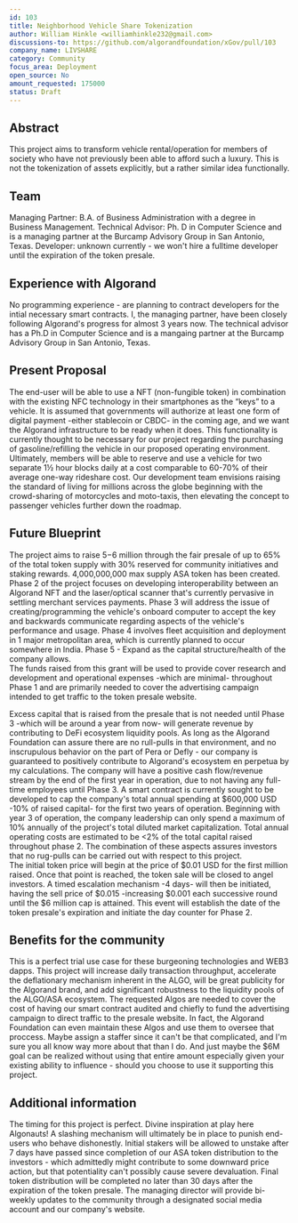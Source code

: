 ```yaml
---
id: 103
title: Neighborhood Vehicle Share Tokenization
author: William Hinkle <williamhinkle232@gmail.com>
discussions-to: https://github.com/algorandfoundation/xGov/pull/103
company_name: LIVSHARE
category: Community
focus_area: Deployment
open_source: No
amount_requested: 175000
status: Draft
---
```


## Abstract
This project aims to transform vehicle rental/operation for members of society who have not previously been able to afford such a luxury. This is not the tokenization of assets explicitly, but a rather similar idea functionally. 

## Team
Managing Partner: B.A. of Business Administration with a degree in Business Management.  Technical Advisor: Ph. D in Computer Science and is a managing partner at the Burcamp Advisory Group in San Antonio, Texas.  Developer: unknown currently - we won't hire a fulltime developer until the expiration of the token presale.  

## Experience with Algorand
No programming experience - are planning to contract developers for the intial necessary smart contracts.  I, the managing partner, have been closely following Algorand's progress for almost 3 years now.  The technical advisor has a Ph.D in Computer Science and is a mangaing partner at the Burcamp Advisory Group in San Antonio, Texas.

## Present Proposal
The end-user will be able to use a NFT (non-fungible token) in combination with the existing NFC technology in their smartphones as the “keys” to a vehicle.  It is assumed that governments will authorize at least one form of digital payment -either stablecoin or CBDC- in the coming age, and we want the Algorand infrastructure to be ready when it does.  This functionality is currently thought to be necessary for our project regarding the purchasing of gasoline/refilling the vehicle in our proposed operating environment.
Ultimately, members will be able to reserve and use a vehicle for two separate 1½ hour blocks daily at a cost comparable to 60-70% of their average one-way rideshare cost. 
Our development team envisions raising the standard of living for millions across the globe beginning with the crowd-sharing of motorcycles and moto-taxis, then elevating the concept to passenger vehicles further down the roadmap. 

## Future Blueprint
The project aims to raise $5-$6 million through the fair presale of up to 65% of the total token supply with 30% reserved for community initiatives and staking rewards.  4,000,000,000 max supply ASA token has been created.  Phase 2 of the project focuses on developing interoperability between an Algorand NFT and the laser/optical scanner that's currently pervasive in settling merchant services payments.  Phase 3 will address the issue of creating/programming the vehicle's onboard computer to accept the key and backwards communicate regarding aspects of the vehicle's performance and usage.  Phase 4 involves fleet acquisition and deployment in 1 major metropolitan area, which is currently planned to occur somewhere in India.  Phase 5 - Expand as the capital structure/health of the company allows.   
The funds raised from this grant will be used to provide cover research and development and operational expenses -which are minimal- throughout Phase 1 and are primarily needed to cover the advertising campaign intended to get traffic to the token presale website. 

Excess capital that is raised from the presale that is not needed until Phase 3 -which will be around a year from now- will generate revenue by contributing to DeFi ecosystem liquidity pools.  As long as the Algorand Foundation can assure there are no rull-pulls in that environment, and no inscrupulous behavior on the part of Pera or Defly - our company is guaranteed to positively contribute to Algorand's ecosystem en perpetua by my calculations.  The company will have a positive cash flow/revenue stream by the end of the first year in operation, due to not having any full-time employees until Phase 3.  A smart contract is currently sought to be developed to cap the company's total annual spending at $600,000 USD -10% of raised capital- for the first two years of operation.
Beginning with year 3 of operation, the company leadership can only spend a maximum of 10% annually of the project's total diluted market capitalization.  Total annual operating costs are estimated to be <2% of the total capital raised throughout phase 2.
The combination of these aspects assures investors that no rug-pulls can be carried out with respect to this project.    
The initial token price will begin at the price of $0.01 USD for the first million raised.  Once that point is reached, the token sale will be closed to angel investors.  A timed escalation mechanism -4 days- will then be initiated, having the sell price of $0.015 -increasing $0.001 each successive round until the $6 million cap is attained.  This event will establish the date of the token presale's expiration and initiate the day counter for Phase 2. 


## Benefits for the community
This is a perfect trial use case for these burgeoning technologies and WEB3 dapps.  This project will increase daily transaction throughput, accelerate the deflationary mechanism inherent in the ALGO, will be great publicity for the Algorand brand, and add significant robustness to the liquidity pools of the ALGO/ASA ecosystem.  The requested Algos are needed to cover the cost of having our smart contract audited and chiefly to fund the advertising campaign to direct traffic to the presale website.  In fact, the Algorand Foundation can even maintain these Algos and use them to oversee that proccess.  Maybe assign a staffer since it can't be that complicated, and I'm sure you all know way more about that than I do.  And just maybe the $6M goal can be realized without using that entire amount especially given your existing ability to influence - should you choose to use it supporting this project.

## Additional information
The timing for this project is perfect.  Divine inspiration at play here Algonauts!  A slashing mechanism will ultimately be in place to punish end-users who behave dishonestly.  Initial stakers will be allowed to unstake after 7 days have passed since completion of our ASA token distribution to the investors - which admittedly might contribute to some downward price action, but that potentiality can't possibly cause severe devaluation.  Final token distribution will be completed no later than 30 days after the expiration of the token presale.  The managing director will provide bi-weekly updates to the community through a designated social media account and our company's website.  
